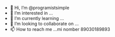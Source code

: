 - 👋 Hi, I’m @programistsimple
- 👀 I’m interested in ...
- 🌱 I’m currently learning ...
- 💞️ I’m looking to collaborate on ...
- 📫 How to reach me ...mi nomber 89030189893

<!---
programistsimple/programistsimple is a ✨ special ✨ repository because its `README.md` (this file) appears on your GitHub profile.
You can click the Preview link to take a look at your changes.
--->
